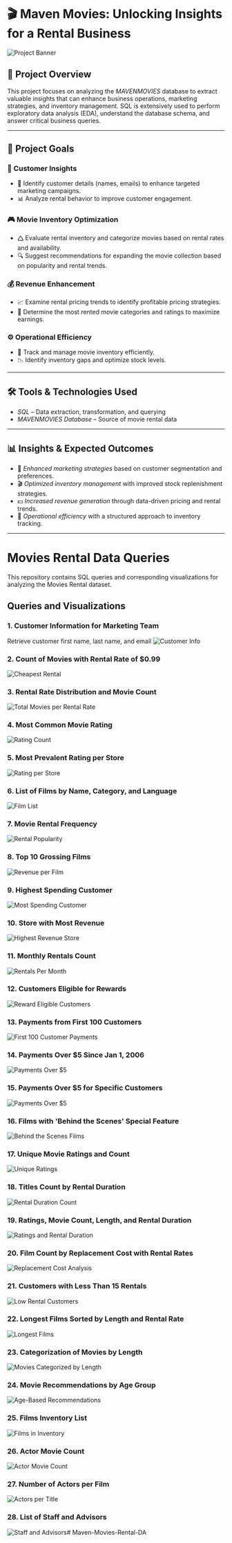 # 🎬 Maven Movies: Unlocking Insights for a Rental Business

![Project Banner](https://static.vecteezy.com/system/resources/previews/015/216/944/non_2x/cd-dvd-disk-device-business-flat-line-filled-icon-banner-template-free-vector.jpg)

## 📌 Project Overview
This project focuses on analyzing the *MAVENMOVIES* database to extract valuable insights that can enhance business operations, marketing strategies, and inventory management. SQL is extensively used to perform exploratory data analysis (EDA), understand the database schema, and answer critical business queries.


---

## 🎯 Project Goals

### 🛒 Customer Insights

- 📌 Identify customer details (names, emails) to enhance targeted marketing campaigns.
- 📊 Analyze rental behavior to improve customer engagement.

### 🎮 Movie Inventory Optimization

- 🛆 Evaluate rental inventory and categorize movies based on rental rates and availability.
- 🔍 Suggest recommendations for expanding the movie collection based on popularity and rental trends.

### 💰 Revenue Enhancement

- 📈 Examine rental pricing trends to identify profitable pricing strategies.
- 🎥 Determine the most rented movie categories and ratings to maximize earnings.

### ⚙️ Operational Efficiency

- 📌 Track and manage movie inventory efficiently.
- 📉 Identify inventory gaps and optimize stock levels.

---

## 🛠️ Tools & Technologies Used
- *SQL* – Data extraction, transformation, and querying
- *MAVENMOVIES Database* – Source of movie rental data

---

## 📊 Insights & Expected Outcomes
- 📢 *Enhanced marketing strategies* based on customer segmentation and preferences.
- 🎬 *Optimized inventory management* with improved stock replenishment strategies.
- 💵 *Increased revenue generation* through data-driven pricing and rental trends.
- 📌 *Operational efficiency* with a structured approach to inventory tracking.

---

# Movies Rental Data Queries

This repository contains SQL queries and corresponding visualizations for analyzing the Movies Rental dataset.

## Queries and Visualizations

### 1. Customer Information for Marketing Team
Retrieve customer first name, last name, and email 
![Customer Info](https://github.com/sudarshanjadhav2005/Maven-Movies-Rental-DA/blob/main/code_output/1.png)
### 2. Count of Movies with Rental Rate of $0.99
![Cheapest Rental](https://github.com/sudarshanjadhav2005/Maven-Movies-Rental-DA/blob/main/code_output/2.png )

### 3. Rental Rate Distribution and Movie Count
![Total Movies per Rental Rate](https://github.com/sudarshanjadhav2005/Maven-Movies-Rental-DA/blob/main/code_output/3.png)

### 4. Most Common Movie Rating
![Rating Count](https://github.com/sudarshanjadhav2005/Maven-Movies-Rental-DA/blob/main/code_output/4.png)

### 5. Most Prevalent Rating per Store
![Rating per Store](https://github.com/sudarshanjadhav2005/Maven-Movies-Rental-DA/blob/main/code_output/5.png)

### 6. List of Films by Name, Category, and Language
![Film List](https://github.com/sudarshanjadhav2005/Maven-Movies-Rental-DA/blob/main/code_output/6.png)

### 7. Movie Rental Frequency
![Rental Popularity](https://github.com/sudarshanjadhav2005/Maven-Movies-Rental-DA/blob/main/code_output/7.png)

### 8. Top 10 Grossing Films
![Revenue per Film](https://github.com/sudarshanjadhav2005/Maven-Movies-Rental-DA/blob/main/code_output/8.png)

### 9. Highest Spending Customer
![Most Spending Customer](https://github.com/sudarshanjadhav2005/Maven-Movies-Rental-DA/blob/main/code_output/9.png)

### 10. Store with Most Revenue
![Highest Revenue Store](https://github.com/sudarshanjadhav2005/Maven-Movies-Rental-DA/blob/main/code_output/10.png)

### 11. Monthly Rentals Count
![Rentals Per Month](https://github.com/sudarshanjadhav2005/Maven-Movies-Rental-DA/blob/main/code_output/11.png)

### 12. Customers Eligible for Rewards
![Reward Eligible Customers](https://github.com/sudarshanjadhav2005/Maven-Movies-Rental-DA/blob/main/code_output/12.png)

### 13. Payments from First 100 Customers
![First 100 Customer Payments](https://github.com/sudarshanjadhav2005/Maven-Movies-Rental-DA/blob/main/code_output/13.png)

### 14. Payments Over $5 Since Jan 1, 2006
![Payments Over $5](https://github.com/sudarshanjadhav2005/Maven-Movies-Rental-DA/blob/main/code_output/14.png)

### 15. Payments Over $5 for Specific Customers
![Payments Over $5](https://github.com/sudarshanjadhav2005/Maven-Movies-Rental-DA/blob/main/code_output/15.png)

### 16. Films with 'Behind the Scenes' Special Feature
![Behind the Scenes Films](https://github.com/sudarshanjadhav2005/Maven-Movies-Rental-DA/blob/main/code_output/17.png)

### 17. Unique Movie Ratings and Count
![Unique Ratings](https://github.com/sudarshanjadhav2005/Maven-Movies-Rental-DA/blob/main/code_output/18.png)

### 18. Titles Count by Rental Duration
![Rental Duration Count](https://github.com/sudarshanjadhav2005/Maven-Movies-Rental-DA/blob/main/code_output/18.png)

### 19. Ratings, Movie Count, Length, and Rental Duration
![Ratings and Rental Duration](https://github.com/sudarshanjadhav2005/Maven-Movies-Rental-DA/blob/main/code_output/19.png)

### 20. Film Count by Replacement Cost with Rental Rates
![Replacement Cost Analysis](https://github.com/sudarshanjadhav2005/Maven-Movies-Rental-DA/blob/main/code_output/20.png)

### 21. Customers with Less Than 15 Rentals
![Low Rental Customers](https://github.com/sudarshanjadhav2005/Maven-Movies-Rental-DA/blob/main/code_output/21.png)

### 22. Longest Films Sorted by Length and Rental Rate
![Longest Films](https://github.com/sudarshanjadhav2005/Maven-Movies-Rental-DA/blob/main/code_output/21.png)

### 23. Categorization of Movies by Length
![Movies Categorized by Length](https://github.com/sudarshanjadhav2005/Maven-Movies-Rental-DA/blob/main/code_output/22.png)

### 24. Movie Recommendations by Age Group
![Age-Based Recommendations](https://github.com/sudarshanjadhav2005/Maven-Movies-Rental-DA/blob/main/code_output/24.png)

### 25. Films Inventory List
![Films in Inventory](https://github.com/sudarshanjadhav2005/Maven-Movies-Rental-DA/blob/main/code_output/25.png)

### 26. Actor Movie Count
![Actor Movie Count](https://github.com/sudarshanjadhav2005/Maven-Movies-Rental-DA/blob/main/code_output/26.png)

### 27. Number of Actors per Film
![Actors per Title](https://github.com/sudarshanjadhav2005/Maven-Movies-Rental-DA/blob/main/code_output/27.png)

### 28. List of Staff and Advisors
![Staff and Advisors](https://github.com/sudarshanjadhav2005/Maven-Movies-Rental-DA/blob/main/code_output/28.png)# Maven-Movies-Rental-DA

